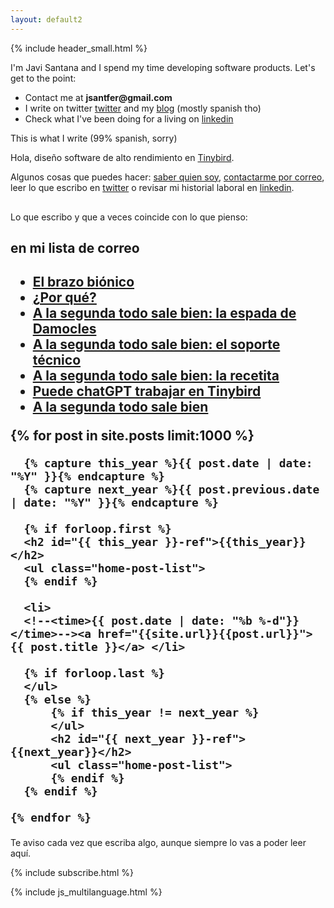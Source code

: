 ```yaml
---
layout: default2
---
```


{% include header_small.html %}

<div id="english">
  <p>I'm Javi Santana and I spend my time developing software products. Let's get to the point:</p>
  <ul>
    <li>Contact me at <b>jsantfer@gmail.com</b></li>
    <li>I write on twitter <a href="http://twitter.com/javisantana">twitter</a> and my <a href="/blog/">blog</a> (mostly spanish tho)</li>
    <li>Check what I've been doing for a living on <a href="http://www.linkedin.com/in/javisantana">linkedin</a></li>
  </ul>
  <p>This is what I write (99% spanish, sorry)</p>
</div>

<div id="spanish">
  <p>Hola, diseño software de alto rendimiento en <a href="https://tinybird.co">Tinybird</a>.</p>
  
  <p>Algunos cosas que puedes hacer: <a href="/about">saber quien soy</a>, <a href="mailto://jsantfer@gmail.com">contactarme por correo</a>, leer lo que escribo en <a href="http://twitter.com/javisantana">twitter</a> o revisar mi historial laboral en <a href="http://www.linkedin.com/in/javisantana">linkedin</a>.
  </p>
  <p style="margin-top: 30px">Lo que escribo y que a veces coincide con lo que pienso:</p>
</div>
  <div>
    <h2>en mi lista de correo<h2>
    <ul class="home-post-list">
      <li><a href="https://javisantana.substack.com/p/el-brazo-bionico">El brazo biónico</a> </li>
      <li><a href="https://javisantana.substack.com/p/por-que">¿Por qué?</a> </li>
      <li><a href="https://javisantana.substack.com/p/a-la-segunda-todo-sale-bien-la-espada">A la segunda todo sale bien: la espada de Damocles</a> </li>
      <li><a href="https://javisantana.substack.com/p/a-la-segunda-siempre-sale-bien-el">A la segunda todo sale bien: el soporte técnico</a> </li>
      <li><a href="https://javisantana.substack.com/p/a-la-segunda-todo-sale-bien-la-recetita">A la segunda todo sale bien: la recetita</a> </li>
      <li><a href="https://javisantana.substack.com/p/puede-chatgpt-trabajar-en-tinybird">Puede chatGPT trabajar en Tinybird</a> </li>
      <li><a href="https://javisantana.substack.com/p/a-la-segunda-todo-sale-bien-el-end">A la segunda todo sale bien</a> </li>
    </ul>
    {% for post in site.posts limit:1000 %}

      {% capture this_year %}{{ post.date | date: "%Y" }}{% endcapture %}
      {% capture next_year %}{{ post.previous.date | date: "%Y" }}{% endcapture %}

      {% if forloop.first %}
      <h2 id="{{ this_year }}-ref">{{this_year}}</h2>
      <ul class="home-post-list">
      {% endif %}

      <li>
      <!--<time>{{ post.date | date: "%b %-d"}}</time>--><a href="{{site.url}}{{post.url}}">{{ post.title }}</a> </li> 

      {% if forloop.last %}
      </ul>
      {% else %}
          {% if this_year != next_year %}
          </ul>
          <h2 id="{{ next_year }}-ref">{{next_year}}</h2>
          <ul class="home-post-list">
          {% endif %}
      {% endif %}

    {% endfor %}
  </div>
  <div class="footer">
    <p>Te aviso cada vez que escriba algo, aunque siempre lo vas a poder leer aquí.</p>
    {% include subscribe.html %}
  </div>
  
  {% include js_multilanguage.html %}
